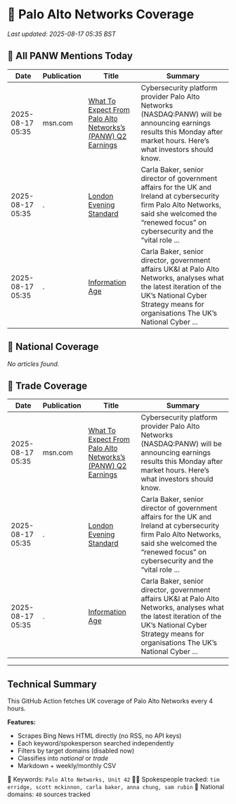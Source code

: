 # 🔐 Palo Alto Networks Coverage

_Last updated: 2025-08-17 05:35 BST_

## 📌 All PANW Mentions Today

| Date | Publication | Title | Summary |
|------|-------------|--------|---------|
| 2025-08-17 05:35 | msn.com | [What To Expect From Palo Alto Networks’s (PANW) Q2 Earnings](https://www.msn.com/en-us/money/top-stocks/what-to-expect-from-palo-alto-networks-s-panw-q2-earnings/ar-AA1KEyoe?ocid=BingNewsVerp) | Cybersecurity platform provider Palo Alto Networks (NASDAQ:PANW) will be announcing earnings results this Monday after market hours. Here’s what investors should know. |
| 2025-08-17 05:35 | . | [London Evening Standard](/news/search?q=site%3awww.standard.co.uk&FORM=NWBCLM) | Carla Baker, senior director of government affairs for the UK and Ireland at cybersecurity firm Palo Alto Networks, said she welcomed the “renewed focus” on cybersecurity and the “vital role ... |
| 2025-08-17 05:35 | . | [Information Age](/news/search?q=site%3awww.information-age.com&FORM=NWBCLM) | Carla Baker, senior director, government affairs UK&I at Palo Alto Networks, analyses what the latest iteration of the UK’s National Cyber Strategy means for organisations The UK’s National Cyber ... |

## 📰 National Coverage

_No articles found._

## 📘 Trade Coverage

| Date | Publication | Title | Summary |
|------|-------------|--------|---------|
| 2025-08-17 05:35 | msn.com | [What To Expect From Palo Alto Networks’s (PANW) Q2 Earnings](https://www.msn.com/en-us/money/top-stocks/what-to-expect-from-palo-alto-networks-s-panw-q2-earnings/ar-AA1KEyoe?ocid=BingNewsVerp) | Cybersecurity platform provider Palo Alto Networks (NASDAQ:PANW) will be announcing earnings results this Monday after market hours. Here’s what investors should know. |
| 2025-08-17 05:35 | . | [London Evening Standard](/news/search?q=site%3awww.standard.co.uk&FORM=NWBCLM) | Carla Baker, senior director of government affairs for the UK and Ireland at cybersecurity firm Palo Alto Networks, said she welcomed the “renewed focus” on cybersecurity and the “vital role ... |
| 2025-08-17 05:35 | . | [Information Age](/news/search?q=site%3awww.information-age.com&FORM=NWBCLM) | Carla Baker, senior director, government affairs UK&I at Palo Alto Networks, analyses what the latest iteration of the UK’s National Cyber Strategy means for organisations The UK’s National Cyber ... |


---

## Technical Summary

This GitHub Action fetches UK coverage of Palo Alto Networks every 4 hours.

**Features:**
- Scrapes Bing News HTML directly (no RSS, no API keys)
- Each keyword/spokesperson searched independently
- Filters by target domains (disabled now)
- Classifies into _national_ or _trade_
- Markdown + weekly/monthly CSV

📌 Keywords: `Palo Alto Networks, Unit 42`
🧑‍💼 Spokespeople tracked: `tim erridge, scott mckinnon, carla baker, anna chung, sam rubin`
📰 National domains: `40` sources tracked


